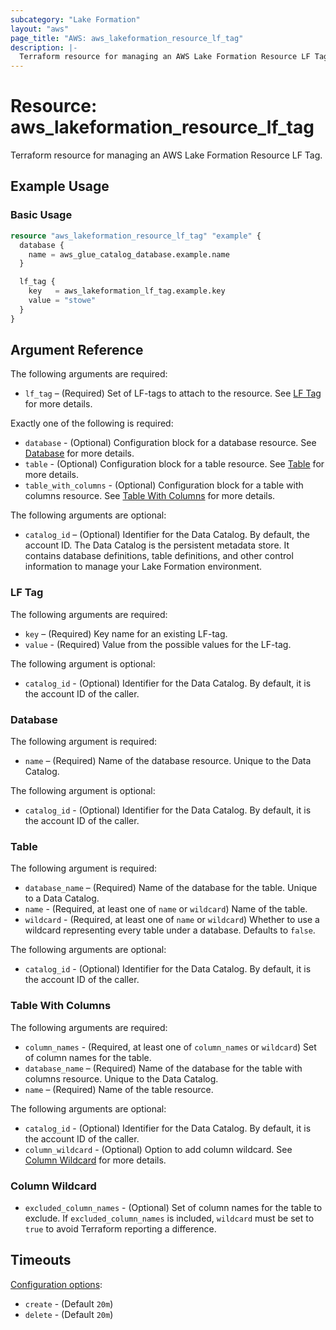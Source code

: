 ```yaml
---
subcategory: "Lake Formation"
layout: "aws"
page_title: "AWS: aws_lakeformation_resource_lf_tag"
description: |-
  Terraform resource for managing an AWS Lake Formation Resource LF Tag.
---
```

# Resource: aws_lakeformation_resource_lf_tag

Terraform resource for managing an AWS Lake Formation Resource LF Tag.

## Example Usage

### Basic Usage

```terraform
resource "aws_lakeformation_resource_lf_tag" "example" {
  database {
    name = aws_glue_catalog_database.example.name
  }

  lf_tag {
    key   = aws_lakeformation_lf_tag.example.key
    value = "stowe"
  }
}
```

## Argument Reference

The following arguments are required:

* `lf_tag` – (Required) Set of LF-tags to attach to the resource. See [LF Tag](#lf-tag) for more details.

Exactly one of the following is required:

* `database` - (Optional) Configuration block for a database resource. See [Database](#database) for more details.
* `table` - (Optional) Configuration block for a table resource. See [Table](#table) for more details.
* `table_with_columns` - (Optional) Configuration block for a table with columns resource. See [Table With Columns](#table-with-columns) for more details.

The following arguments are optional:

* `catalog_id` – (Optional) Identifier for the Data Catalog. By default, the account ID. The Data Catalog is the persistent metadata store. It contains database definitions, table definitions, and other control information to manage your Lake Formation environment.

### LF Tag

The following arguments are required:

* `key` – (Required) Key name for an existing LF-tag.
* `value` - (Required) Value from the possible values for the LF-tag.

The following argument is optional:

* `catalog_id` - (Optional) Identifier for the Data Catalog. By default, it is the account ID of the caller.

### Database

The following argument is required:

* `name` – (Required) Name of the database resource. Unique to the Data Catalog.

The following argument is optional:

* `catalog_id` - (Optional) Identifier for the Data Catalog. By default, it is the account ID of the caller.

### Table

The following argument is required:

* `database_name` – (Required) Name of the database for the table. Unique to a Data Catalog.
* `name` - (Required, at least one of `name` or `wildcard`) Name of the table.
* `wildcard` - (Required, at least one of `name` or `wildcard`) Whether to use a wildcard representing every table under a database. Defaults to `false`.

The following arguments are optional:

* `catalog_id` - (Optional) Identifier for the Data Catalog. By default, it is the account ID of the caller.

### Table With Columns

The following arguments are required:

* `column_names` - (Required, at least one of `column_names` or `wildcard`) Set of column names for the table.
* `database_name` – (Required) Name of the database for the table with columns resource. Unique to the Data Catalog.
* `name` – (Required) Name of the table resource.

The following arguments are optional:

* `catalog_id` - (Optional) Identifier for the Data Catalog. By default, it is the account ID of the caller.
* `column_wildcard` - (Optional) Option to add column wildcard. See [Column Wildcard](#column-wildcard) for more details.

### Column Wildcard

* `excluded_column_names` - (Optional) Set of column names for the table to exclude. If `excluded_column_names` is included, `wildcard` must be set to `true` to avoid Terraform reporting a difference.

## Timeouts

[Configuration options](https://developer.hashicorp.com/terraform/language/resources/syntax#operation-timeouts):

* `create` - (Default `20m`)
* `delete` - (Default `20m`)

